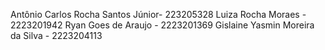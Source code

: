 Antônio Carlos Rocha Santos Júnior- 223205328
Luiza Rocha Moraes - 2223201942
Ryan Goes de Araujo - 2223201369
Gislaine Yasmin Moreira da Silva - 2223204113

